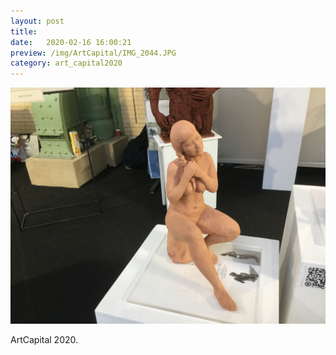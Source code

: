 ```yaml
---
layout: post
title:
date:   2020-02-16 16:00:21
preview: /img/ArtCapital/IMG_2044.JPG
category: art_capital2020
---
```


![Picture 1](/img/ArtCapital/IMG_2044.JPG) 


ArtCapital 2020.


